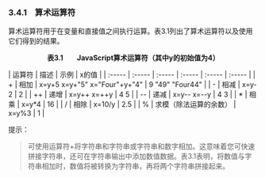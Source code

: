 ### 3.4.1　算术运算符



算术运算符用于在变量和直接值之间执行运算。表3.1列出了算术运算符以及使用它们得到的结果。

<center class="my_markdown"><b class="my_markdown">表3.1　　JavaScript算术运算符（其中y的初始值为4）</b></center>

| 运算符 | 描述 | 示例 | x的值 |
| :-----  | :-----  | :-----  | :-----  | :-----  | :-----  |
| + | 相加 | x=y+5 x=y+"5" x="Four"+y+"4" | 9 "49" "Four44" |
| - | 相减 | x=y-2 | 2 |
| ++ | 递增 | x=y++ x=++y | 4 5 |
| -- | 递减 | x=y-- x=--y | 4 3 |
| * | 相乘 | x=y*4 | 16 |
| / | 相除 | x=10/y | 2.5 |
| % | 求模（除法运算的余数） | x=y%3 | 1 |

提示：

> 可使用运算符+将字符串和字符串或字符串和数字相加。这意味着您可快速拼接字符串，还可在字符串输出中添加数值数据。表3.1表明，将数值与字符串相加时，数值将被转换为字符串，再将两个字符串拼接起来。

